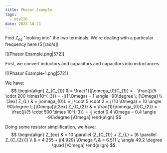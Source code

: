 ```yaml
---
title: Phasor Example
tags:
  - mte220
date: 2023-10-21
---
```

Find $Z_{eq}$ "looking into" the two terminals. We're dealing with a particular frequency here ($5 \; \text{[rad/s]}$)

![[Phasor Example.png|572]]

First, we convert inductors and capacitors and capacitors into inductances.

![[Phasor Example-1.png|572]]

We have:
$$
\begin{align}
Z_{C_{1}}  & = \frac{1}{j\omega_{0}C_{1}} = - \frac{j}{5 \cdot 200 \times10^{-3}} = -j(1 \Omega) = 1 \angle -90\degree \; [\Omega] \\[3ex] 
Z_{L}  & = j\omega_{0}L = j \cdot 5 \cdot 2 = j (10 \Omega) = 10 \angle 90\degree \; [\Omega]\\[3ex] 
Z_{C_{2}}  & = \frac{1}{j\omega_{0}C_{2}} = -\frac{j}{5 \cdot 500 \times 10^{-3}} = -j \cdot 0.4 \Omega = 0.4 \angle -90\degree [\Omega]
\end{align}
$$

Doing some resistor simplification, we have:
$$
\begin{align}
Z_{eq}  & =  10 \parallel (Z_{C_{1}} + Z_{L} + [6 \parallel Z_{C_{2}}]) \\
 & = 4.255 + j(4.929) \Omega \\
 & = 6.511 \; \angle 49.2 \degree \quad [\Omega]
\end{align}
$$